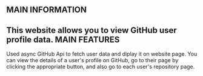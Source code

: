 MAIN INFORMATION
--------------------------------------------------------------------------------------------------------------------------------------------------------
This website allows you to view GitHub user profile data.
MAIN FEATURES
--------------------------------------------------------------------------------------------------------------------------------------------------------
Used async GitHub Api to fetch user data and diplay it on website page.
You can view the details of a user's profile on GitHub, go to their page by clicking the appropriate button, and also go to each user's repository page.
